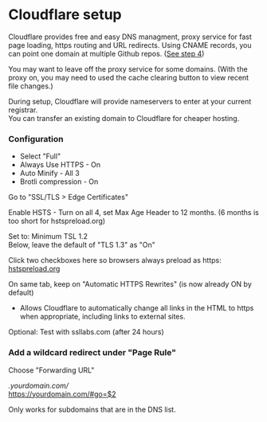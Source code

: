 # Cloudflare setup

Cloudflare provides free and easy DNS managment, proxy service for fast page loading, https routing and URL redirects.  Using CNAME records, you can point one domain at multiple Github repos. ([See step 4](../start/))

You may want to leave off the proxy service for some domains. (With the proxy on, you may need to used the cache clearing button to view recent file changes.)

During setup, Cloudflare will provide nameservers to enter at your current registrar.  
You can transfer an existing domain to Cloudflare for cheaper hosting.  

### Configuration

- Select "Full"
- Always Use HTTPS - On
- Auto Minify - All 3
- Brotli compression - On

Go to "SSL/TLS > Edge Certificates"  

<!--
The following set-up steps from the three videos here: https://httpsiseasy.com

Video 2: Under the same tab

https://www.youtube.com/watch?time_continue=1&v=mVzdEl5G0iM
-->

Enable HSTS - Turn on all 4, set Max Age Header to 12 months. (6 months is too short for hstspreload.org)  

Set to: Minimum TSL 1.2  
Below, leave the default of "TLS 1.3" as "On"  

Click two checkboxes here so browsers always preload as https: [hstspreload.org](https://hstspreload.org)  

<!--Video 3:-->
On same tab, keep on "Automatic HTTPS Rewrites" (is now already ON by default)
- Allows Cloudflare to automatically change all links in the HTML to https when appropriate, including links to external sites.  

Optional: Test with ssllabs.com (after 24 hours)  

### Add a wildcard redirect under "Page Rule"

Choose "Forwarding URL"  

*.yourdomain.com/*  
https://yourdomain.com/#go=$2  

Only works for subdomains that are in the DNS list.  